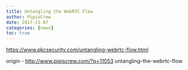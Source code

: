 ```yaml
---
title: Untangling the WebRTC Flow
author: PipisCrew
date: 2017-11-07
categories: [news]
toc: true
---
```


https://www.pkcsecurity.com/untangling-webrtc-flow.html

origin - http://www.pipiscrew.com/?p=11053 untangling-the-webrtc-flow